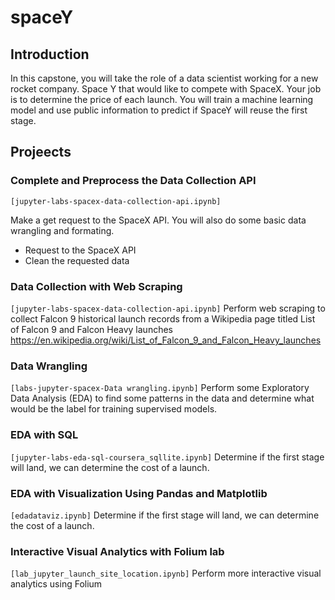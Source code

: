 # spaceY
## Introduction
In this capstone, you will take the role of a data scientist working for a new rocket company. Space Y that would like to compete with SpaceX. Your job is to determine the price of each launch. You will train a machine learning model and use public information to predict if SpaceY will reuse the first stage.

## Projeects
### Complete and Preprocess the Data Collection API
<code>[jupyter-labs-spacex-data-collection-api.ipynb]</code>

Make a get request to the SpaceX API. You will also do some basic data wrangling and formating.
* Request to the SpaceX API
* Clean the requested data

### Data Collection with Web Scraping
<code>[jupyter-labs-spacex-data-collection-api.ipynb]</code>
Perform web scraping to collect Falcon 9 historical launch records from a Wikipedia page titled List of Falcon 9 and Falcon Heavy launches 
https://en.wikipedia.org/wiki/List_of_Falcon_9_and_Falcon_Heavy_launches

### Data Wrangling
<code>[labs-jupyter-spacex-Data wrangling.ipynb]</code>
Perform some Exploratory Data Analysis (EDA) to find some patterns in the data and determine what would be the label for training supervised models.

### EDA with SQL
<code>[jupyter-labs-eda-sql-coursera_sqllite.ipynb]</code>
Determine if the first stage will land, we can determine the cost of a launch. 

### EDA with Visualization Using Pandas and Matplotlib
<code>[edadataviz.ipynb]</code>
Determine if the first stage will land, we can determine the cost of a launch. 

### Interactive Visual Analytics with Folium lab
<code>[lab_jupyter_launch_site_location.ipynb]</code>
Perform more interactive visual analytics using Folium